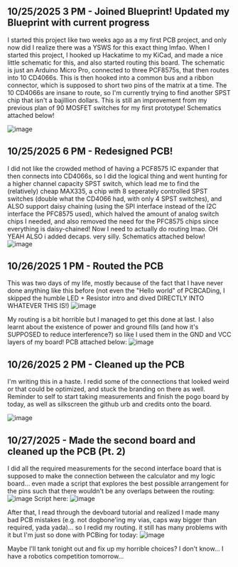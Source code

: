 <!--
  ===================    !!READ THIS NOTICE!!   ====================
  DO NOT edit this file manually. Your changes WILL BE OVERWRITTEN!
  This journal is auto generated and updated by Hack Club Blueprint.
  To edit this file, please edit your journal entries on Blueprint.
  ==================================================================
-->

## 10/25/2025 3 PM - Joined Blueprint! Updated my Blueprint with current progress  

I started this project like two weeks ago as a my first PCB project, and only now did I realize there was a YSWS for this exact thing lmfao.
When I started this project, I hooked up Hackatime to my KiCad, and made a nice little schematic for this, and also started routing this board. The schematic is just an Arduino Micro Pro, connected to three PCF8575s, that then routes into 10 CD4066s. This is then hooked into a common bus and a ribbon connector, which is supposed to short two pins of the matrix at a time. The 10 CD4066s are insane to route, so I'm currently trying to find another SPST chip that isn't a bajillion dollars. This is still an improvement from my previous plan of 90 MOSFET switches for my first prototype! Schematics attached below!


![image](https://blueprint.hackclub.com/user-attachments/blobs/proxy/eyJfcmFpbHMiOnsiZGF0YSI6NTM4MSwicHVyIjoiYmxvYl9pZCJ9fQ==--91e3e950a980b66c42beeb00ca3d6cb75f799812/image.png)


  

## 10/25/2025 6 PM - Redesigned PCB!  

I did not like the crowded method of having a PCF8575 IC expander that then connects into CD4066s, so I did the logical thing and went hunting for a higher channel capacity SPST switch, which lead me to find the (relatively) cheap MAX335, a chip with 8 seperately controlled SPST switches (double what the CD4066 had, with only 4 SPST switches), and ALSO support daisy chaining (using the SPI interface instead of the I2C interface the PFC8575 used), which halved the amount of analog switch chips I needed, and also removed the need for the PFC8575 chips since everything is daisy-chained! Now I need to actually do routing lmao.
OH YEAH ALSO i added decaps. very silly.
Schematics attached below!
![image](https://blueprint.hackclub.com/user-attachments/blobs/proxy/eyJfcmFpbHMiOnsiZGF0YSI6NTQxMiwicHVyIjoiYmxvYl9pZCJ9fQ==--69e1cc28a246cf1e50baa240e2d9e016fedfc953/image.png)
  

## 10/26/2025 1 PM - Routed the PCB  

This was two days of my life, mostly because of the fact that I have never done anything like this before (not even the "Hello world" of PCBCADing, I skipped the humble LED + Resistor intro and dived DIRECTLY INTO WHATEVER THIS IS!)
![image](https://blueprint.hackclub.com/user-attachments/blobs/proxy/eyJfcmFpbHMiOnsiZGF0YSI6NTYzMCwicHVyIjoiYmxvYl9pZCJ9fQ==--c8a34838a62289a7798358e25650596cbfd47e8d/image.png)

My routing is a bit horrible but I managed to get this done at last. I also learnt about the existence of power and ground fills (and how it's SUPPOSED to reduce interference?) so like I used them in the GND and VCC layers of my board!
PCB attached below:
![image](https://blueprint.hackclub.com/user-attachments/blobs/proxy/eyJfcmFpbHMiOnsiZGF0YSI6NTYyOSwicHVyIjoiYmxvYl9pZCJ9fQ==--55377d3bb6b8f6b9268645b095ffd4359dd29f18/image.png)
  

## 10/26/2025 2 PM - Cleaned up the PCB  

I'm writing this in a haste. I redid some of the connections that looked weird or that could be optimized, and stuck the branding on there as well. Reminder to self to start taking measurements and finish the pogo board by today, as well as silkscreen the github urb and credits onto the board.

![image](https://blueprint.hackclub.com/user-attachments/blobs/proxy/eyJfcmFpbHMiOnsiZGF0YSI6NTY0MywicHVyIjoiYmxvYl9pZCJ9fQ==--c4b839e30c52b653426120e5bf018aba712536d5/image.png)
  

## 10/27/2025 - Made the second board and cleaned up the PCB (Pt. 2)  

I did all the required measurements for the second interface board that is supposed to make the connection between the calculator and my logic board... even made a script that explores the best possible arrangement for the pins such that there wouldn't be any overlaps between the routing:
![image](https://blueprint.hackclub.com/user-attachments/blobs/proxy/eyJfcmFpbHMiOnsiZGF0YSI6NTk3NywicHVyIjoiYmxvYl9pZCJ9fQ==--964629a7ddb4fee443cb6e76f734309745951917/image.png)
Script here:
![image](https://blueprint.hackclub.com/user-attachments/blobs/proxy/eyJfcmFpbHMiOnsiZGF0YSI6NTk3OCwicHVyIjoiYmxvYl9pZCJ9fQ==--4baf5b198b2377ac89acffab579826e68a4306b1/image.png)


After that, I read through the devboard tutorial and realized I made many bad PCB mistakes (e.g. not dogbone'ing my vias, caps way bigger than required, yada yada)... so I redid my routing. it still has many problems with it but I'm just so done with PCBing for today:
![image](https://blueprint.hackclub.com/user-attachments/blobs/proxy/eyJfcmFpbHMiOnsiZGF0YSI6NTk3NiwicHVyIjoiYmxvYl9pZCJ9fQ==--a5e3dd4a0fd882577b4e199d64636965c528f4db/image.png)

Maybe I'll tank tonight out and fix up my horrible choices? I don't know... I have a robotics competition tomorrow...  

